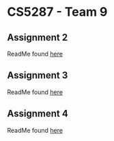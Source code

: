 # CS5287 - Team 9 

## Assignment 2 

ReadMe found [here](https://github.com/parishwolfe/5287-A2/blob/main/README-A2.md) 

## Assignment 3 

ReadMe found [here](https://github.com/parishwolfe/5287-A2/blob/main/README-A3.md) 

## Assignment 4 

ReadMe found [here](https://github.com/parishwolfe/5287-A2/blob/main/README-A4.md) 
